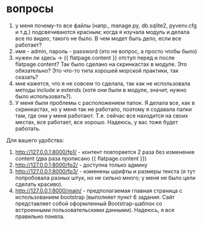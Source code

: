 # вопросы
1) у меня почему-то все файлы (напр., manage.py, db.sqlite2, pyvenv.cfg и т.д.) подсвечиваются красным; 
когда я изучала модуль и делала все по видео, такого не было. В чем модет быть дело, если все работает?
2) имя - admin, пароль - password (это не вопрос, а просто чтобы было)
3) нужен ли здесь -> {{ flatpage.content }} отступ перед и после flatpage.content? Так было сделано на скринкастах в модуле. Это обязательно? Это что-то типа хорошей морской практики, так сказать?
4) мне кажется, что я не совсем то сделала, так как не использовала методы include и extends (хотя они были в модуле, значит, нужно было использовать?).
5) У меня были проблемы с расположением папок. Я делала все, как в скринкастах, но у меня так не работало, поэтому я содавала папки там, где они у меня работают. Т.е. сейчас все находится на своих местах, все работает, все хорошо. Надеюсь, у вас тоже будет работать. 


Для вашего удобства:
1) http://127.0.0.1:8000/fp1/ - контент повторяется 2 раза без изменения content (два раза прописано {{ flatpage.content }}) 
2) http://127.0.0.1:8000/fp2/ - доступна только админу 
3) http://127.0.0.1:8000/fp3/ - изменены шрифты и размеры текста (я тут попробовала разных штук, но не сильно много; у меня не было цели сделать красиво).
4) http://127.0.0.1:8000/main/ - предполагаемая главная страница с использованием bootstrap (выполняет пункт 6 задания: Сайт представляет собой оформленный Bootstrap-шаблон со встроенными пользовательскими данными). Надеюсь, я все правильно поняла. 
